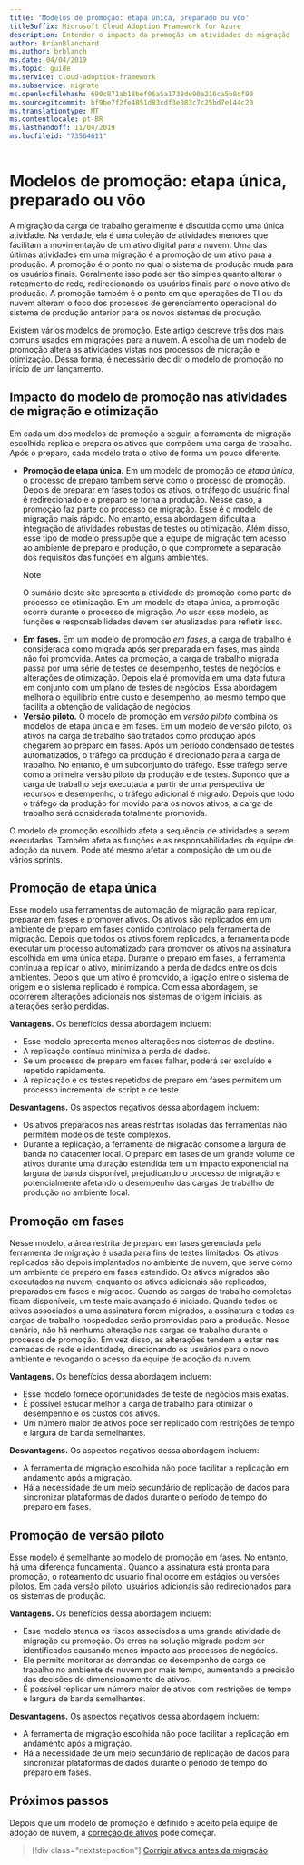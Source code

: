 ```yaml
---
title: 'Modelos de promoção: etapa única, preparado ou vôo'
titleSuffix: Microsoft Cloud Adoption Framework for Azure
description: Entender o impacto da promoção em atividades de migração
author: BrianBlanchard
ms.author: brblanch
ms.date: 04/04/2019
ms.topic: guide
ms.service: cloud-adoption-framework
ms.subservice: migrate
ms.openlocfilehash: 690c871ab18bef96a5a1738de90a216ca5b8df90
ms.sourcegitcommit: bf9be7f2fe4851d83cdf3e083c7c25bd7e144c20
ms.translationtype: MT
ms.contentlocale: pt-BR
ms.lasthandoff: 11/04/2019
ms.locfileid: "73564611"
---
```

# <a name="promotion-models-single-step-staged-or-flight"></a>Modelos de promoção: etapa única, preparado ou vôo

A migração da carga de trabalho geralmente é discutida como uma única atividade. Na verdade, ela é uma coleção de atividades menores que facilitam a movimentação de um ativo digital para a nuvem. Uma das últimas atividades em uma migração é a promoção de um ativo para a produção. A promoção é o ponto no qual o sistema de produção muda para os usuários finais. Geralmente isso pode ser tão simples quanto alterar o roteamento de rede, redirecionando os usuários finais para o novo ativo de produção. A promoção também é o ponto em que operações de TI ou da nuvem alteram o foco dos processos de gerenciamento operacional do sistema de produção anterior para os novos sistemas de produção.

Existem vários modelos de promoção. Este artigo descreve três dos mais comuns usados em migrações para a nuvem. A escolha de um modelo de promoção altera as atividades vistas nos processos de migração e otimização. Dessa forma, é necessário decidir o modelo de promoção no início de um lançamento.

## <a name="impact-of-promotion-model-on-migrate-and-optimize-activities"></a>Impacto do modelo de promoção nas atividades de migração e otimização

Em cada um dos modelos de promoção a seguir, a ferramenta de migração escolhida replica e prepara os ativos que compõem uma carga de trabalho. Após o preparo, cada modelo trata o ativo de forma um pouco diferente.

- **Promoção de etapa única.** Em um modelo de promoção de *etapa única*, o processo de preparo também serve como o processo de promoção. Depois de preparar em fases todos os ativos, o tráfego do usuário final é redirecionado e o preparo se torna a produção. Nesse caso, a promoção faz parte do processo de migração. Esse é o modelo de migração mais rápido. No entanto, essa abordagem dificulta a integração de atividades robustas de testes ou otimização. Além disso, esse tipo de modelo pressupõe que a equipe de migração tem acesso ao ambiente de preparo e produção, o que compromete a separação dos requisitos das funções em alguns ambientes.
  > [!NOTE]
  >O sumário deste site apresenta a atividade de promoção como parte do processo de otimização. Em um modelo de etapa única, a promoção ocorre durante o processo de migração. Ao usar esse modelo, as funções e responsabilidades devem ser atualizadas para refletir isso.
- **Em fases.** Em um modelo de promoção *em fases*, a carga de trabalho é considerada como migrada após ser preparada em fases, mas ainda não foi promovida. Antes da promoção, a carga de trabalho migrada passa por uma série de testes de desempenho, testes de negócios e alterações de otimização. Depois ela é promovida em uma data futura em conjunto com um plano de testes de negócios. Essa abordagem melhora o equilíbrio entre custo e desempenho, ao mesmo tempo que facilita a obtenção de validação de negócios.
- **Versão piloto.** O modelo de promoção em *versão piloto* combina os modelos de etapa única e em fases. Em um modelo de versão piloto, os ativos na carga de trabalho são tratados como produção após chegarem ao preparo em fases. Após um período condensado de testes automatizados, o tráfego da produção é direcionado para a carga de trabalho. No entanto, é um subconjunto do tráfego. Esse tráfego serve como a primeira versão piloto da produção e de testes. Supondo que a carga de trabalho seja executada a partir de uma perspectiva de recursos e desempenho, o tráfego adicional é migrado. Depois que todo o tráfego da produção for movido para os novos ativos, a carga de trabalho será considerada totalmente promovida.

O modelo de promoção escolhido afeta a sequência de atividades a serem executadas. Também afeta as funções e as responsabilidades da equipe de adoção da nuvem. Pode até mesmo afetar a composição de um ou de vários sprints.

## <a name="single-step-promotion"></a>Promoção de etapa única

Esse modelo usa ferramentas de automação de migração para replicar, preparar em fases e promover ativos. Os ativos são replicados em um ambiente de preparo em fases contido controlado pela ferramenta de migração. Depois que todos os ativos forem replicados, a ferramenta pode executar um processo automatizado para promover os ativos na assinatura escolhida em uma única etapa. Durante o preparo em fases, a ferramenta continua a replicar o ativo, minimizando a perda de dados entre os dois ambientes. Depois que um ativo é promovido, a ligação entre o sistema de origem e o sistema replicado é rompida. Com essa abordagem, se ocorrerem alterações adicionais nos sistemas de origem iniciais, as alterações serão perdidas.

**Vantagens.** Os benefícios dessa abordagem incluem:

- Esse modelo apresenta menos alterações nos sistemas de destino.
- A replicação contínua minimiza a perda de dados.
- Se um processo de preparo em fases falhar, poderá ser excluído e repetido rapidamente.
- A replicação e os testes repetidos de preparo em fases permitem um processo incremental de script e de teste.

**Desvantagens.** Os aspectos negativos dessa abordagem incluem:

- Os ativos preparados nas áreas restritas isoladas das ferramentas não permitem modelos de teste complexos.
- Durante a replicação, a ferramenta de migração consome a largura de banda no datacenter local. O preparo em fases de um grande volume de ativos durante uma duração estendida tem um impacto exponencial na largura de banda disponível, prejudicando o processo de migração e potencialmente afetando o desempenho das cargas de trabalho de produção no ambiente local.

## <a name="staged-promotion"></a>Promoção em fases

Nesse modelo, a área restrita de preparo em fases gerenciada pela ferramenta de migração é usada para fins de testes limitados. Os ativos replicados são depois implantados no ambiente de nuvem, que serve como um ambiente de preparo em fases estendido. Os ativos migrados são executados na nuvem, enquanto os ativos adicionais são replicados, preparados em fases e migrados. Quando as cargas de trabalho completas ficam disponíveis, um teste mais avançado é iniciado. Quando todos os ativos associados a uma assinatura forem migrados, a assinatura e todas as cargas de trabalho hospedadas serão promovidas para a produção. Nesse cenário, não há nenhuma alteração nas cargas de trabalho durante o processo de promoção. Em vez disso, as alterações tendem a estar nas camadas de rede e identidade, direcionando os usuários para o novo ambiente e revogando o acesso da equipe de adoção da nuvem.

**Vantagens.** Os benefícios dessa abordagem incluem:

- Esse modelo fornece oportunidades de teste de negócios mais exatas.
- É possível estudar melhor a carga de trabalho para otimizar o desempenho e os custos dos ativos.
- Um número maior de ativos pode ser replicado com restrições de tempo e largura de banda semelhantes.

**Desvantagens.** Os aspectos negativos dessa abordagem incluem:

- A ferramenta de migração escolhida não pode facilitar a replicação em andamento após a migração.
- Há a necessidade de um meio secundário de replicação de dados para sincronizar plataformas de dados durante o período de tempo do preparo em fases.

## <a name="flight-promotion"></a>Promoção de versão piloto

Esse modelo é semelhante ao modelo de promoção em fases. No entanto, há uma diferença fundamental. Quando a assinatura está pronta para promoção, o roteamento do usuário final ocorre em estágios ou versões pilotos. Em cada versão piloto, usuários adicionais são redirecionados para os sistemas de produção.

**Vantagens.** Os benefícios dessa abordagem incluem:

- Esse modelo atenua os riscos associados a uma grande atividade de migração ou promoção. Os erros na solução migrada podem ser identificados causando menos impacto aos processos de negócios.
- Ele permite monitorar as demandas de desempenho de carga de trabalho no ambiente de nuvem por mais tempo, aumentando a precisão das decisões de dimensionamento de ativos.
- É possível replicar um número maior de ativos com restrições de tempo e largura de banda semelhantes.

**Desvantagens.** Os aspectos negativos dessa abordagem incluem:

- A ferramenta de migração escolhida não pode facilitar a replicação em andamento após a migração.
- Há a necessidade de um meio secundário de replicação de dados para sincronizar plataformas de dados durante o período de tempo do preparo em fases.

## <a name="next-steps"></a>Próximos passos

Depois que um modelo de promoção é definido e aceito pela equipe de adoção de nuvem, a [correção de ativos](./remediate.md) pode começar.

> [!div class="nextstepaction"]
> [Corrigir ativos antes da migração](./remediate.md)
